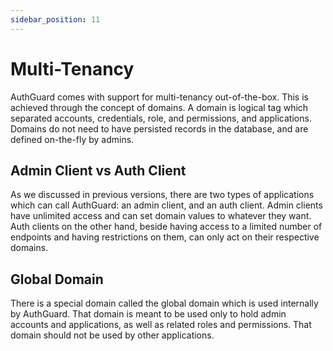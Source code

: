 ```yaml
---
sidebar_position: 11
---
```

# Multi-Tenancy

AuthGuard comes with support for multi-tenancy out-of-the-box. 
This is achieved through the concept of domains. A domain is 
logical tag which separated accounts, credentials, role, and 
permissions, and applications. Domains do not need to have 
persisted records in the database, and are defined on-the-fly 
by admins.

## Admin Client vs Auth Client
As we discussed in previous versions, there are two types of 
applications which can call AuthGuard: an admin client, and 
an auth client. Admin clients have unlimited access and can 
set domain values to whatever they want. Auth clients on the 
other hand, beside having access to a limited number of 
endpoints and having restrictions on them, can only act on 
their respective domains. 

## Global Domain
There is a special domain called the global domain which is 
used internally by AuthGuard. That domain is meant to be 
used only to hold admin accounts and applications, as well 
as related roles and permissions. That domain should not 
be used by other applications.

